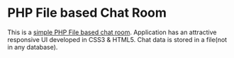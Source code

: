 # PHP File based Chat Room

This is a <a href="http://www.sujeetkrsingh.com/how-to-create-a-simple-php-file-based-chat-room-application">simple PHP File based chat room</a>.
Application has an attractive responsive UI developed in CSS3 & HTML5.
Chat data is stored in a file(not in any database).
